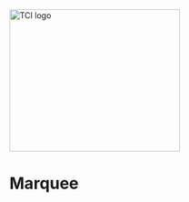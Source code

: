 <img src="https://www.teachtci.com/wp-content/themes/tci/img/tci-logo.svg" alt="TCI logo" width="300" height="250">

Marquee
=======
